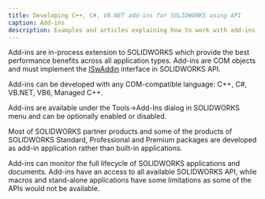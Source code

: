 ```yaml
---
title: Developing C++, C#, VB.NET add-ins for SOLIDWORKS using API
caption: Add-ins
description: Examples and articles explaining how to work with add-ins in SOLIDWORKS
---
```

Add-ins are in-process extension to SOLIDWORKS which provide the best performance benefits across all application types. Add-ins are COM objects and must implement the [ISwAddin](https://help.solidworks.com/2012/english/api/swpublishedapi/solidworks.interop.swpublished~solidworks.interop.swpublished.iswaddin.html) interface in SOLIDWORKS API.

Add-ins can be developed with any COM-compatible language: C++, C#, VB.NET, VB6, Managed C++.

Add-ins are available under the Tools->Add-Ins dialog in SOLIDWORKS menu and can be optionally enabled or disabled.

Most of SOLIDWORKS partner products and some of the products of SOLIDWORKS Standard, Professional and Premium packages are developed as add-in application rather than built-in applications.

Add-ins can monitor the full lifecycle of SOLIDWORKS applications and documents. Add-ins have an access to all available SOLIDWORKS API, while macros and stand-alone applications have some limitations as some of the APIs would not be available.